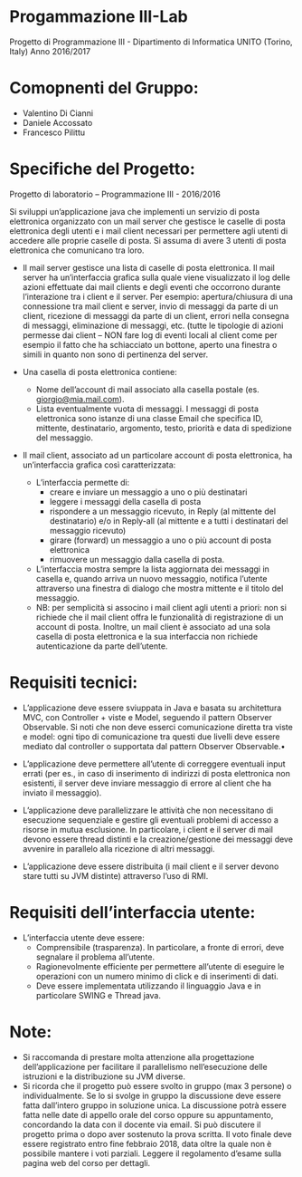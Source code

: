 # Progammazione III-Lab
Progetto di Programmazione III - Dipartimento di Informatica UNITO (Torino, Italy)
Anno 2016/2017

# Comopnenti del Gruppo:
  - Valentino Di Cianni
  - Daniele Accossato
  - Francesco Pilittu
  
# Specifiche del Progetto:
Progetto di laboratorio – Programmazione III - 2016/2016

Si sviluppi un’applicazione java che implementi un servizio di posta elettronica
organizzato con un mail server che gestisce le caselle di posta elettronica degli utenti
e i mail client necessari per permettere agli utenti di accedere alle proprie caselle di
posta. Si assuma di avere 3 utenti di posta elettronica che comunicano tra loro.
  - Il mail server gestisce una lista di caselle di posta elettronica. Il mail server ha
  un’interfaccia grafica sulla quale viene visualizzato il log delle azioni effettuate
  dai mail clients e degli eventi che occorrono durante l’interazione tra i client e il
  server. Per esempio: apertura/chiusura di una connessione tra mail client e server,
  invio di messaggi da parte di un client, ricezione di messaggi da parte di un client,
  errori nella consegna di messaggi, eliminazione di messaggi, etc. (tutte le tipologie
  di azioni permesse dai client – NON fare log di eventi locali al client come per
  esempio il fatto che ha schiacciato un bottone, aperto una finestra o simili in
  quanto non sono di pertinenza del server.
  - Una casella di posta elettronica contiene:
    - Nome dell’account di mail associato alla casella postale (es.
    giorgio@mia.mail.com).
    - Lista eventualmente vuota di messaggi. I messaggi di posta elettronica
    sono istanze di una classe Email che specifica ID, mittente, destinatario,
    argomento, testo, priorità e data di spedizione del messaggio.
    
    
- Il mail client, associato ad un particolare account di posta elettronica, ha
un’interfaccia grafica così caratterizzata:
  - L’interfaccia permette di:
    - creare e inviare un messaggio a uno o più destinatari
    - leggere i messaggi della casella di posta
    - rispondere a un messaggio ricevuto, in Reply (al mittente del
    destinatario) e/o in Reply-all (al mittente e a tutti i destinatari del
    messaggio ricevuto)
    - girare (forward) un messaggio a uno o più account di posta
    elettronica
    - rimuovere un messaggio dalla casella di posta.
  - L’interfaccia mostra sempre la lista aggiornata dei messaggi in casella e,
  quando arriva un nuovo messaggio, notifica l’utente attraverso una finestra
  di dialogo che mostra mittente e il titolo del messaggio.
  - NB: per semplicità si associno i mail client agli utenti a priori: non si
  richiede che il mail client offra le funzionalità di registrazione di un
  account di posta. Inoltre, un mail client è associato ad una sola casella di
  posta elettronica e la sua interfaccia non richiede autenticazione da parte
  dell’utente.
  
# Requisiti tecnici:
- L’applicazione deve essere sviuppata in Java e basata su architettura MVC, con
Controller + viste e Model, seguendo il pattern Observer Observable. Si noti che
non deve esserci comunicazione diretta tra viste e model: ogni tipo di
comunicazione tra questi due livelli deve essere mediato dal controller o
supportata dal pattern Observer Observable.•

- L’applicazione deve permettere all’utente di correggere eventuali input errati (per
es., in caso di inserimento di indirizzi di posta elettronica non esistenti, il server
deve inviare messaggio di errore al client che ha inviato il messaggio).
- L’applicazione deve parallelizzare le attività che non necessitano di esecuzione
sequenziale e gestire gli eventuali problemi di accesso a risorse in mutua
esclusione. In particolare, i client e il server di mail devono essere thread distinti e
la creazione/gestione dei messaggi deve avvenire in parallelo alla ricezione di altri
messaggi.
- L’applicazione deve essere distribuita (i mail client e il server devono stare tutti
su JVM distinte) attraverso l’uso di RMI.
# Requisiti dell’interfaccia utente:
- L’interfaccia utente deve essere:
  - Comprensibile (trasparenza). In particolare, a fronte di errori, deve
  segnalare il problema all’utente.
  - Ragionevolmente efficiente per permettere all’utente di eseguire le
  operazioni con un numero minimo di click e di inserimenti di dati.
  - Deve essere implementata utilizzando il linguaggio Java e in particolare
  SWING e Thread java.
  
# Note:
- Si raccomanda di prestare molta attenzione alla progettazione dell’applicazione
per facilitare il parallelismo nell’esecuzione delle istruzioni e la distribuzione su
JVM diverse.
- Si ricorda che il progetto può essere svolto in gruppo (max 3 persone) o
individualmente. Se lo si svolge in gruppo la discussione deve essere fatta
dall’intero gruppo in soluzione unica. La discussione potrà essere fatta nelle date
di appello orale del corso oppure su appuntamento, concordando la data con il
docente via email. Si può discutere il progetto prima o dopo aver sostenuto la
prova scritta. Il voto finale deve essere registrato entro fine febbraio 2018, data
oltre la quale non è possibile mantere i voti parziali. Leggere il regolamento
d’esame sulla pagina web del corso per dettagli.
